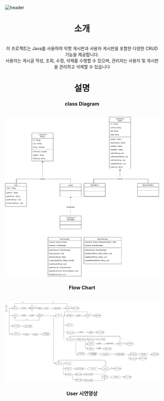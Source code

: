 
![header](https://capsule-render.vercel.app/api?type=transparent&color=timeAuto&height=300&section=header&text=CONSOLE%20BOARD&fontSize=90&fontColor=F628E1&animation=scaleIn&desc=Only%20JAVA&descSize=30&descAlign=85&descAlignY=70)
<div align=center>

<h1>소개</h1><br>
이 프로젝트는 Java를 사용하여 익명 게시판과 사용자 게시판을 포함한 다양한 CRUD 기능을 제공합니다.<br>사용자는 게시글 작성, 조회, 수정, 삭제를 수행할 수 있으며, 관리자는 사용자 및 게시판을 관리하고 삭제할 수 있습니다
<h1>설명</h1>
<h3>class Diagram</h3><br>
<img src="https://github.com/IT-improvement/MyBoard/blob/master/MyBoard/class%20diagram.png">
<h3>Flow Chart</h3><br>
<img src ="https://github.com/IT-improvement/MyBoard/blob/master/MyBoard/flow%20chart.png">
<h3>User 시연영상</h3>
<img src="">
</div>

